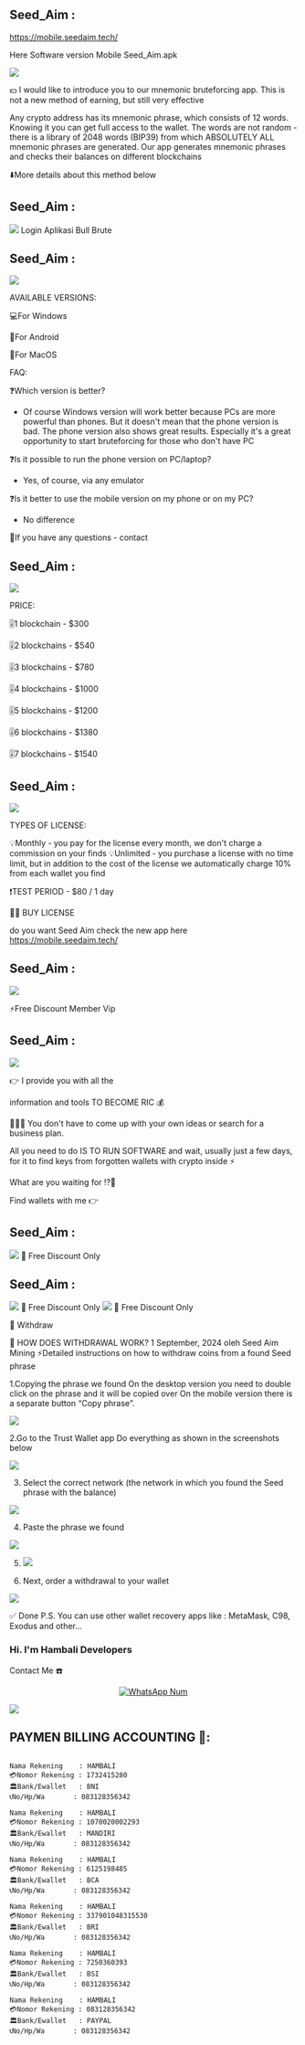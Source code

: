 ## Seed_Aim : 

https://mobile.seedaim.tech/

Here Software version Mobile
Seed_Aim.apk


<img src="Seed_Aim_1.png">

💵 I would like to introduce you to our mnemonic bruteforcing app. This is not a new method of earning, but still very effective

Any crypto address has its mnemonic phrase, which consists of 12 words. Knowing it you can get full access to the wallet. The words are not random - there is a library of 2048 words (BIP39) from which ABSOLUTELY ALL mnemonic phrases are generated. Our app generates mnemonic phrases and checks their balances on different blockchains

⬇️More details about this method below

## Seed_Aim :
<img src="Seed_Aim_2.png">
Login Aplikasi Bull Brute

## Seed_Aim :
<img src="Seed_Aim_3.png">

AVAILABLE VERSIONS: 


💻For Windows

📱For Android

🍏For MacOS

FAQ:

❓Which version is better?
- Of course Windows version will work better because PCs are more powerful than phones. But it doesn't mean that the phone version is bad. The phone version also shows great results. Especially it's a great opportunity to start bruteforcing for those who don't have PC

❓Is it possible to run the phone version on PC/laptop?
- Yes, of course, via any emulator

❓Is it better to use the mobile version on my phone or on my PC?
- No difference

📲If you have any questions - contact

## Seed_Aim :
<img src="Seed_Aim_4.png">

 PRICE:


🎚️1 blockchain  - $300

🎚️2 blockchains - $540

🎚️3 blockchains  - $780

🎚️4 blockchains  - $1000

🎚️5 blockchains  - $1200

🎚️6 blockchains  - $1380

🎚️7 blockchains  - $1540

## Seed_Aim :
<img src="Promo_Discount_2.png">

TYPES OF LICENSE:

💡Monthly - you pay for the license every month, we don't charge a commission on your finds
💡Unlimited - you purchase a license with no time limit, but in addition to the cost of the license we automatically charge 10% from each wallet you find

❗️TEST PERIOD  - $80 / 1 day

👨‍💻 BUY LICENSE

do you want Seed Aim
check the new app here
https://mobile.seedaim.tech/


## Seed_Aim :
<img src="Seed_Aim_5.png">

⚡️Free Discount Member Vip

## Seed_Aim :
<img src="Promo_Discount_3.png">

👉 I provide you with all the 

information and tools TO BECOME RIC
💰

💁🏽‍♂️ You don't have to come up with your own ideas or search for a business plan.

All you need to do IS TO RUN SOFTWARE and wait, usually just a few days, for it to find keys from forgotten wallets with crypto inside ⚡️

What are you waiting for ⁉️🤨

Find wallets with me 👉

## Seed_Aim :
<img src="Seed_Aim_7.png">
💸 Free Discount Only 

## Seed_Aim :
<img src="Seed_Aim_8.png">
💸 Free Discount Only 

<img src="Promo_Discount_1.png">
💸 Free Discount Only 

🤑 Withdraw

🚀 HOW DOES WITHDRAWAL WORK?
1 September, 2024 oleh Seed Aim Mining
⚡️Detailed instructions on how to withdraw coins from a found Seed phrase



1.Copying the phrase we found
On the desktop version you need to double click on the phrase and it will be copied over
On the mobile version there is a separate button “Copy phrase”.

<img src="IMG_WITHDRAWAL_01.png">

2.Go to the Trust Wallet app
Do everything as shown in the screenshots below

<img src="IMG_WITHDRAWAL_02.png">

3. Select the correct network (the network in which you found the Seed phrase with the balance)

<img src="IMG_WITHDRAWAL_03.png">

4. Paste the phrase we found

<img src="IMG_WITHDRAWAL_04.png">

5. <img src="IMG_WITHDRAWAL_05.png">

6. Next, order a withdrawal to your wallet

<img src="IMG_WITHDRAWAL_06.png">

✅ Done
P.S. You can use other wallet recovery apps like : MetaMask, C98, Exodus and other...

### Hi. I'm Hambali Developers 

Contact Me ☎️

</p>
<p align="center">
<a href="#"><img title="WhatsApp Num" src="https://img.shields.io/badge/WhatsApp%20Num-083128356342-green?colorA=%23ff0000&colorB=%23017e40&style=for-the-badge"></a>
</p>


<img src="Hambali.png">


## PAYMEN BILLING ACCOUNTING 💸:
```

Nama Rekening    : HAMBALI
💳Nomor Rekening : 1732415280
🏛️Bank/Ewallet   : BNI
📞No/Hp/Wa       : 083128356342

Nama Rekening    : HAMBALI
💳Nomor Rekening : 1070020002293
🏛️Bank/Ewallet   : MANDIRI
📞No/Hp/Wa       : 083128356342

Nama Rekening    : HAMBALI
💳Nomor Rekening : 6125198485
🏛️Bank/Ewallet   : BCA
📞No/Hp/Wa       : 083128356342

Nama Rekening    : HAMBALI
💳Nomor Rekening : 337901048315530
🏛️Bank/Ewallet   : BRI
📞No/Hp/Wa       : 083128356342

Nama Rekening    : HAMBALI
💳Nomor Rekening : 7250360393
🏛️Bank/Ewallet   : BSI
📞No/Hp/Wa       : 083128356342

Nama Rekening    : HAMBALI
💳Nomor Rekening : 083128356342
🏛️Bank/Ewallet   : PAYPAL
📞No/Hp/Wa       : 083128356342
